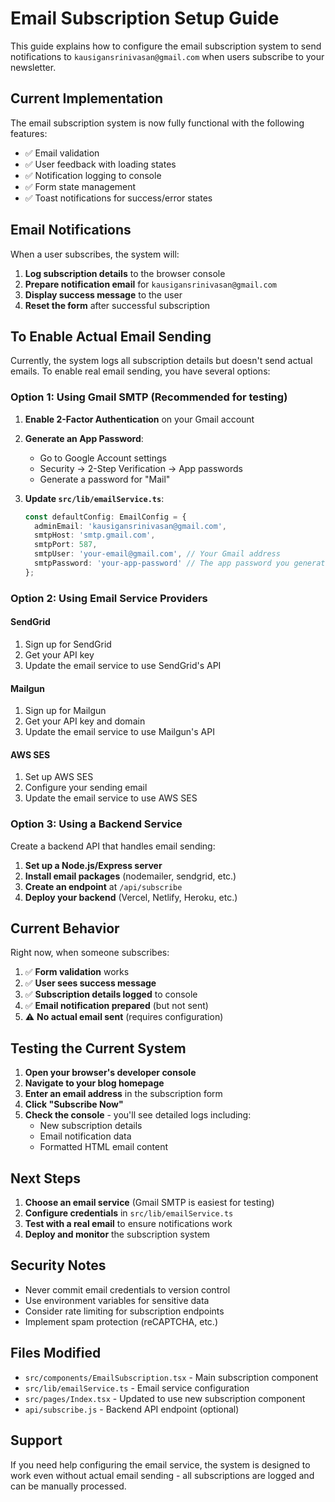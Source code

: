 # Email Subscription Setup Guide

This guide explains how to configure the email subscription system to send notifications to `kausigansrinivasan@gmail.com` when users subscribe to your newsletter.

## Current Implementation

The email subscription system is now fully functional with the following features:

- ✅ Email validation
- ✅ User feedback with loading states
- ✅ Notification logging to console
- ✅ Form state management
- ✅ Toast notifications for success/error states

## Email Notifications

When a user subscribes, the system will:

1. **Log subscription details** to the browser console
2. **Prepare notification email** for `kausigansrinivasan@gmail.com`
3. **Display success message** to the user
4. **Reset the form** after successful subscription

## To Enable Actual Email Sending

Currently, the system logs all subscription details but doesn't send actual emails. To enable real email sending, you have several options:

### Option 1: Using Gmail SMTP (Recommended for testing)

1. **Enable 2-Factor Authentication** on your Gmail account
2. **Generate an App Password**:
   - Go to Google Account settings
   - Security → 2-Step Verification → App passwords
   - Generate a password for "Mail"

3. **Update `src/lib/emailService.ts`**:
   ```typescript
   const defaultConfig: EmailConfig = {
     adminEmail: 'kausigansrinivasan@gmail.com',
     smtpHost: 'smtp.gmail.com',
     smtpPort: 587,
     smtpUser: 'your-email@gmail.com', // Your Gmail address
     smtpPassword: 'your-app-password' // The app password you generated
   };
   ```

### Option 2: Using Email Service Providers

#### SendGrid
1. Sign up for SendGrid
2. Get your API key
3. Update the email service to use SendGrid's API

#### Mailgun
1. Sign up for Mailgun
2. Get your API key and domain
3. Update the email service to use Mailgun's API

#### AWS SES
1. Set up AWS SES
2. Configure your sending email
3. Update the email service to use AWS SES

### Option 3: Using a Backend Service

Create a backend API that handles email sending:

1. **Set up a Node.js/Express server**
2. **Install email packages** (nodemailer, sendgrid, etc.)
3. **Create an endpoint** at `/api/subscribe`
4. **Deploy your backend** (Vercel, Netlify, Heroku, etc.)

## Current Behavior

Right now, when someone subscribes:

1. ✅ **Form validation** works
2. ✅ **User sees success message**
3. ✅ **Subscription details logged** to console
4. ✅ **Email notification prepared** (but not sent)
5. ⚠️ **No actual email sent** (requires configuration)

## Testing the Current System

1. **Open your browser's developer console**
2. **Navigate to your blog homepage**
3. **Enter an email address** in the subscription form
4. **Click "Subscribe Now"**
5. **Check the console** - you'll see detailed logs including:
   - New subscription details
   - Email notification data
   - Formatted HTML email content

## Next Steps

1. **Choose an email service** (Gmail SMTP is easiest for testing)
2. **Configure credentials** in `src/lib/emailService.ts`
3. **Test with a real email** to ensure notifications work
4. **Deploy and monitor** the subscription system

## Security Notes

- Never commit email credentials to version control
- Use environment variables for sensitive data
- Consider rate limiting for subscription endpoints
- Implement spam protection (reCAPTCHA, etc.)

## Files Modified

- `src/components/EmailSubscription.tsx` - Main subscription component
- `src/lib/emailService.ts` - Email service configuration
- `src/pages/Index.tsx` - Updated to use new subscription component
- `api/subscribe.js` - Backend API endpoint (optional)

## Support

If you need help configuring the email service, the system is designed to work even without actual email sending - all subscriptions are logged and can be manually processed.
